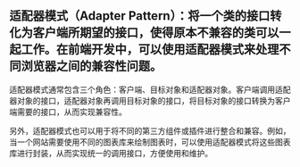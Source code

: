 ## 适配器模式（Adapter Pattern）：将一个类的接口转化为客户端所期望的接口，使得原本不兼容的类可以一起工作。在前端开发中，可以使用适配器模式来处理不同浏览器之间的兼容性问题。

适配器模式通常包含三个角色：客户端、目标对象和适配器对象。客户端调用适配器对象的接口，适配器对象再调用目标对象的接口，将目标对象的接口转换为客户端需要的接口，从而实现兼容性。

另外，适配器模式也可以用于将不同的第三方组件或插件进行整合和兼容。例如，当一个网站需要使用不同的图表库来绘制图表时，可以使用适配器模式将这些图表库进行封装，从而实现统一的调用接口，方便使用和维护。